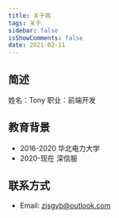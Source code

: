 ```yaml
---
title: 关于我
tags: 关于
sidebar: false
isShowComments: false
date: 2021-02-11
---
```


## 简述

姓名：Tony
职业：前端开发

## 教育背景

* 2016-2020 华北电力大学
* 2020-现在 深信服

## 联系方式

* Email: zjsgyb@outlook.com